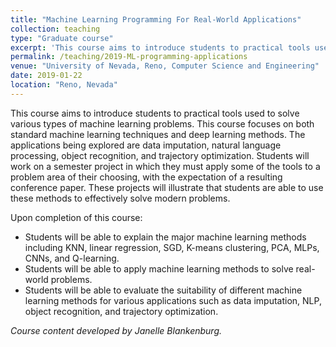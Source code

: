 ```yaml
---
title: "Machine Learning Programming For Real-World Applications"
collection: teaching
type: "Graduate course"
excerpt: 'This course aims to introduce students to practical tools used to solve various types of machine learning problems. This course focuses on both standard machine learning techniques and deep learning methods. The applications being explored are data imputation, natural language processing, object recognition, and trajectory optimization. Students will work on a semester project in which they must apply some of the tools to a problem area of their choosing, with the expectation of a resulting conference paper. These projects will illustrate that students are able to use these methods to effectively solve modern problems.'
permalink: /teaching/2019-ML-programming-applications
venue: "University of Nevada, Reno, Computer Science and Engineering"
date: 2019-01-22
location: "Reno, Nevada"
---
```


This course aims to introduce students to practical tools used to solve various types of machine learning problems. This course focuses on both standard machine learning techniques and deep learning methods. The applications being explored are data imputation, natural language processing, object recognition, and trajectory optimization. Students will work on a semester project in which they must apply some of the tools to a problem area of their choosing, with the expectation of a resulting conference paper. These projects will illustrate that students are able to use these methods to effectively solve modern problems.

Upon completion of this course: 
* Students will be able to explain the major machine learning methods including KNN, linear regression, SGD, K-means clustering, PCA, MLPs, CNNs, and Q-learning.
* Students will be able to apply machine learning methods to solve real-world problems.
* Students will be able to evaluate the suitability of different machine learning methods for various applications such as data imputation, NLP, object recognition, and trajectory optimization.

_Course content developed by Janelle Blankenburg._
